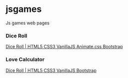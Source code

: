 # jsgames
Js games web pages
### Dice Roll
<a href="https://syr1ken.github.io/jsgames/Dice Roll"> Dice Roll | HTML5 CSS3 VanillaJS Animate.css Bootstrap</a>  
### Love Calculator
<a href="https://syr1ken.github.io/jsgames/Love Calculator"> Dice Roll | HTML5 CSS3 VanillaJS Bootstrap</a>  